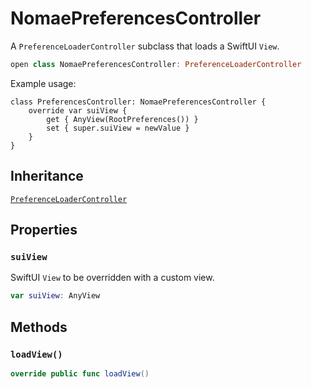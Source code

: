 # NomaePreferencesController

A `PreferenceLoaderController` subclass that loads a SwiftUI `View`.

``` swift
open class NomaePreferencesController: PreferenceLoaderController
```

Example usage:

``` 
class PreferencesController: NomaePreferencesController {
    override var suiView {
        get { AnyView(RootPreferences()) }
        set { super.suiView = newValue }
    }
}
```

## Inheritance

[`PreferenceLoaderController`](https://github.com/EamonTracey/NomaePreferences/wiki/PreferenceLoaderController)

## Properties

### `suiView`

SwiftUI `View` to be overridden with a custom view.

``` swift
var suiView: AnyView
```

## Methods

### `loadView()`

``` swift
override public func loadView()
```
